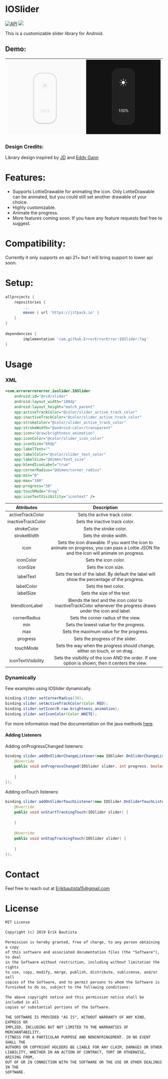 # IOSlider
[![API](https://img.shields.io/badge/API-21%2B-brightgreen.svg?style=flat)](https://android-arsenal.com/api?level=21#l21)
[![](https://jitpack.io/v/ErrorErrorError/IOSlider.svg)](https://jitpack.io/#ErrorErrorError/IOSlider)

This is a customizable slider library for Android.

## Demo:
|![](images/slider_demo_light.gif) | ![](images/slider_demo_dark.gif) |
|:---:|:---:|

### Design Credits:
Library design inspired by [JD](https://dribbble.com/shots/6315813-HomeApp-dark-light-mode)
 and [Eddy Gann](https://dribbble.com/shots/3728650-30-Brightness)

# Features:
- Supports LottieDrawable for animating the icon. Only LottieDrawable can be animated, but you could still set another drawable of your choice.
- Highly customizable.
- Animate the progress.
- More features coming soon. If you have any feature requests feel free to suggest.

# Compatibility:
Currently it only supports on api 21+ but I will bring support to lower api soon.

# Setup:
``` gradle
allprojects {
	repositories {
		...
		maven { url 'https://jitpack.io' }
	}
}

dependencies {
        implementation 'com.github.ErrorErrorError:IOSlider:Tag'
}
```
# Usage

### XML
``` XML
<com.errorerrorerror.ioslider.IOSlider
    android:id="@+id/slider"
    android:layout_width="180dp"
    android:layout_height="match_parent"
    app:activeTrackColor="@color/slider_active_track_color"
    app:inactiveTrackColor="@color/slider_active_track_color"
    app:strokeColor="@color/slider_active_track_color"
    app:strokeWidth="@android:color/transparent"
    app:icon="@raw/brightness_animation"
    app:iconColor="@color/slider_icon_color"
    app:iconSize="60dp"
    app:labelText=""
    app:labelColor="@color/slider_text_color"
    app:labelSize="@dimen/text_size"
    app:blendIconLabel="true"
    app:cornerRadius="@dimen/corner_radius"
    app:min="0"
    app:max="100"
    app:progress="50"
    app:touchMode="drag"
    app:iconTextVisibility="icontext" />
```
| Attributes | Description |
|:------------:|:------------:|
| activeTrackColor | Sets the active track color.|
| inactiveTrackColor | Sets the inactive track color.|
| strokeColor | Sets the stroke color. |
| strokeWidth | Sets the stroke width. |
| icon | Sets the icon drawable. If you want the icon to animate on progress, you can pass a Lottie JSON file and the icon will animate on progress. |
| iconColor | Sets the icon color. |
| iconSize | Sets the icon size. |
| labelText | Sets the text of the label. By default the label will show the percentage of the progress. |
| labelColor | Sets the text color. |
| labelSize | Sets the size of the text |
| blendIconLabel | Blends the text and the icon color to inactiveTrackColor whenever the progress draws under the icon and label. |
| cornerRadius | Sets the corner radius of the view. |
| min | Sets the lowest value for the progress. |
| max | Sets the maximum value for the progress. |
| progress | Sets the progress of the slider. |
| touchMode | Sets the way when the progress should change, either on touch, or on drag. |
| iconTextVisibility | Sets the visibility of the icon AND the order. If one option is shown, then it centers the view. |

### Dynamically
Few examples using IOSlider dynamically.
``` Java
binding.slider.setCornerRadius(30);
binding.slider.setActiveTrackColor(Color.RED);
binding.slider.setIcon(R.raw.brightness_animation);
binding.slider.setIconColor(Color.WHITE);
```
For more information read the documentation on the java methods [here](ioslider/src/main/java/com/errorerrorerror/ioslider/IOSlider.java).

#### Adding Listeners
Adding onProgressChanged listeners:
``` Java
binding.slider.addOnSliderChangeListener(new IOSlider.OnSliderChangeListener() {
    @Override
    public void onProgressChanged(IOSlider slider, int progress, boolean fromUser) {
                
    }
});
```

Adding onTouch listeners:
``` Java
binding.slider.addOnSliderTouchListener(new IOSlider.OnSliderTouchListener() {
    @Override
    public void onStartTrackingTouch(IOSlider slider) {
                
    }

    @Override
    public void onStopTrackingTouch(IOSlider slider) {

    }
});
```
# Contact
Feel free to reach out at Erikbautista15@gmail.com

# License
```
MIT License

Copyright (c) 2019 Erik Bautista

Permission is hereby granted, free of charge, to any person obtaining a copy
of this software and associated documentation files (the "Software"), to deal
in the Software without restriction, including without limitation the rights
to use, copy, modify, merge, publish, distribute, sublicense, and/or sell
copies of the Software, and to permit persons to whom the Software is
furnished to do so, subject to the following conditions:

The above copyright notice and this permission notice shall be included in all
copies or substantial portions of the Software.

THE SOFTWARE IS PROVIDED "AS IS", WITHOUT WARRANTY OF ANY KIND, EXPRESS OR
IMPLIED, INCLUDING BUT NOT LIMITED TO THE WARRANTIES OF MERCHANTABILITY,
FITNESS FOR A PARTICULAR PURPOSE AND NONINFRINGEMENT. IN NO EVENT SHALL THE
AUTHORS OR COPYRIGHT HOLDERS BE LIABLE FOR ANY CLAIM, DAMAGES OR OTHER
LIABILITY, WHETHER IN AN ACTION OF CONTRACT, TORT OR OTHERWISE, ARISING FROM,
OUT OF OR IN CONNECTION WITH THE SOFTWARE OR THE USE OR OTHER DEALINGS IN THE
SOFTWARE.
```